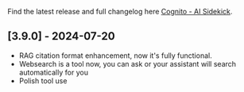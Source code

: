 Find the latest release and full changelog here [Cognito - AI Sidekick](https://github.com/3-ark/Cognito-AI_Sidekick/releases).

## [3.9.0] - 2024-07-20

* RAG citation format enhancement, now it's fully functional.
* Websearch is a tool now, you can ask or your assistant will search automatically for you
* Polish tool use

